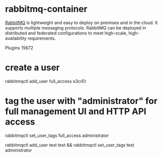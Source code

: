 # rabbitmq-container

[RabbitMQ](https://www.rabbitmq.com) is lightweight and easy to deploy on premises and in the cloud. It supports multiple messaging protocols. RabbitMQ can be deployed in distributed and federated configurations to meet high-scale, high-availability requirements.


Plugins
15672


# create a user
rabbitmqctl add_user full_access s3crEt
# tag the user with "administrator" for full management UI and HTTP API access
rabbitmqctl set_user_tags full_access administrator

rabbitmqctl add_user test test && rabbitmqctl set_user_tags test administrator
